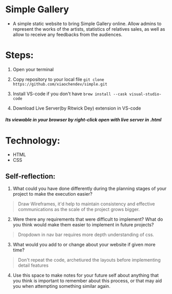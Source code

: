 # Simple Gallery

- A simple static website to bring Simple Gallery online. Allow admins to represent the works of the artists, statistics of relatives sales, as well as allow to receive any feedbacks from the audiences.

# Steps:

1. Open your terminal

2. Copy repository to your local file
`git clone https://github.com/xiaochendev/simple.git`

3. Install VS-code if you don't have
`brew install --cask visual-studio-code`

4. Download Live Server(by Ritwick Dey) extension in VS-code

##### Its viewable in your browser by right-click ***open with live server*** in .html

# Technology:

- HTML
- CSS


## Self-reflection:

1. What could you have done differently during the planning stages of your project to make the execution easier?
> Draw Wireframes, it'd help to maintain consistency and effective communications as the scale of the project grows bigger.


2. Were there any requirements that were difficult to implement? What do you think would make them easier to implement in future projects?
> Dropdown in nav bar requires more depth understanding of css.


3. What would you add to or change about your website if given more time?
> Don't repeat the code, archetiured the layouts before implementing detail features 

4. Use this space to make notes for your future self about anything that you think is important to remember about this process, or that may aid you when attempting something similar again.


